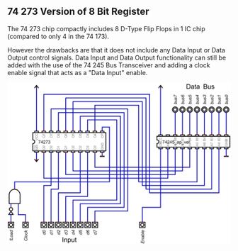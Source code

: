 ## 74 273 Version of 8 Bit Register

The 74 273 chip compactly includes 8 D-Type Flip Flops in 1 IC chip (compared to only 4 in the 74 173).

However the drawbacks are that it does not include any Data Input or Data Output control signals. Data Input and Data Output functionality can still be added with the use of the 74 245 Bus Transceiver and adding a clock enable signal that acts as a "Data Input" enable.

![74 273 Register version](https://github.com/pietrea2/8-Bit-Breadboard-Processor/blob/main/2.%208%20Bit%20Registers/74%20273%20Version/74273%208%20bit%20register.png)
